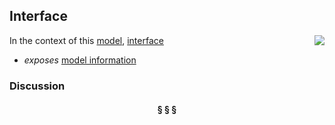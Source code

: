 ## Interface

<img src="https://rawgithub.com/nikboyd/sample-domain/master/images/interface.svg" align="right"/>

In the context of this [model](../README.md), [interface](https://github.com/nikboyd/sample-domain/blob/master/topics/interface.md)

* <i>exposes</i> [model information](https://github.com/nikboyd/sample-domain/blob/master/topics/model.information.md)

### Discussion



<h4 align="center"><b>&sect; &sect; &sect;</b></h4>
